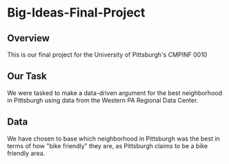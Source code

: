 # Big-Ideas-Final-Project

## Overview

This is our final project for the University of Pittsburgh's CMPINF 0010

## Our Task

We were tasked to make a data-driven argument for the best neighborhood in Pittsburgh using
data from the Western PA Regional Data Center.

## Data

We have chosen to base which neighborhood in Pittsburgh was the best in terms
of how "bike friendly" they are, as Pittsburgh claims to be a bike friendly area. 
